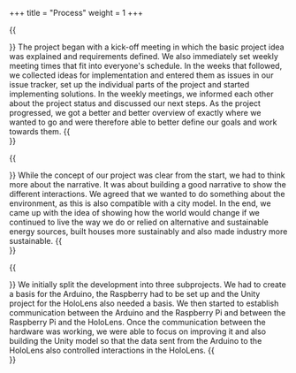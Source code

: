 +++ 
title = "Process" 
weight = 1
+++

{{<section title="Organization">}}
The project began with a kick-off meeting in which the basic project idea was explained and requirements defined. We also immediately set weekly meeting times that fit into everyone's schedule. In the weeks that followed, we collected ideas for implementation and entered them as issues in our issue tracker, set up the individual parts of the project and started implementing solutions. In the weekly meetings, we informed each other about the project status and discussed our next steps.
As the project progressed, we got a better and better overview of exactly where we wanted to go and were therefore able to better define our goals and work towards them.
{{</section>}}

{{<section title="Concept & Story">}}
While the concept of our project was clear from the start, we had to think more about the narrative. It was about building a good narrative to show the different interactions.
We agreed that we wanted to do something about the environment, as this is also compatible with a city model. In the end, we came up with the idea of showing how the world would change if we continued to live the way we do or relied on alternative and sustainable energy sources, built houses more sustainably and also made industry more sustainable.
{{</section>}}

{{<section title="Development">}}
We initially split the development into three subprojects. We had to create a basis for the Arduino, the Raspberry had to be set up and the Unity project for the HoloLens also needed a basis. We then started to establish communication between the Arduino and the Raspberry Pi and between the Raspberry Pi and the HoloLens.
Once the communication between the hardware was working, we were able to focus on improving it and also building the Unity model so that the data sent from the Arduino to the HoloLens also controlled interactions in the HoloLens.
{{</section>}}
